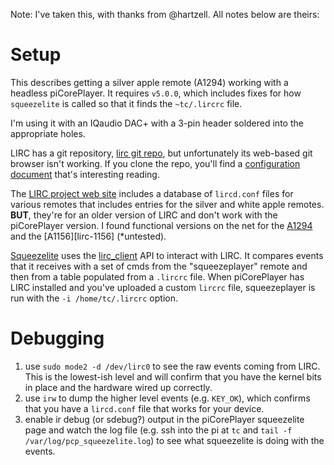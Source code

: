 Note: I've taken this, with thanks from @hartzell. All notes below are theirs:

# Setup

This describes getting a silver apple remote (A1294) working with a headless piCorePlayer.  It requires `v5.0.0`, which includes fixes for how `squeezelite` is called so that it finds the `~tc/.lircrc` file.

I'm using it with an IQaudio DAC+ with a 3-pin header soldered into the appropriate holes.

LIRC has a git repository, [lirc git repo][lirc-git], but unfortunately its web-based git browser isn't working.  If you clone the repo, you'll find a [configuration document][lirc-config] that's interesting reading.

The [LIRC project web site][lirc] includes a database of `lircd.conf` files for various remotes that includes entries for the silver and white apple remotes.  **BUT**, they're for an older version of LIRC and don't work with the piCorePlayer version.  I found functional versions on the net for the [A1294][lirc-a1294] and the [A1156][lirc-1156] (*untested).

[Squeezelite][squeezelite] uses the [lirc_client][lirc-client] API to interact with LIRC.  It compares events that it receives with a set of cmds from the "squeezeplayer" remote and then from a table populated from a `.lircrc` file. When piCorePlayer has LIRC installed and you've uploaded a custom `lircrc` file, squeezeplayer is run with the `-i /home/tc/.lircrc` option.

# Debugging

1. use `sudo mode2 -d /dev/lirc0` to see the raw events coming from LIRC.  This is the lowest-ish level and will confirm that you have the kernel bits in place and the hardware wired up correctly.
2. use `irw` to dump the higher level events (e.g. `KEY_OK`), which confirms that you have a `lircd.conf` file that works for your device.
3. enable ir debug (or sdebug?) output in the piCorePlayer squeezelite page and watch the log file (e.g. ssh into the pi at `tc` and `tail -f /var/log/pcp_squeezelite.log`) to see what squeezelite is doing with the events.

[lirc]: http://www.lirc.org/
[lirc-git]: http://www.lirc.org/git.html
[lirc-client]: http://www.lirc.org/html/lirc_client.html
[lirc-config]: file:///Users/hartzell/tmp/lirc/doc/html-source/configuration-guide.html
[squeezelite]: https://github.com/ralph-irving/squeezelite
[squeezelite-ir]: https://github.com/ralph-irving/squeezelite/blob/master/ir.c#L137-L180
[pcp-lirc]: https://github.com/ralph-irving/tcz-lirc

[lirc-a1294]: https://github.com/osmc/osmc/blob/master/package/remote-osmc/files/etc/lirc/apple-silver-A1294-lircd.conf
[lirc-a1156]: https://github.com/osmc/osmc/blob/master/package/remote-osmc/files/etc/lirc/apple-white-A1156-lircd.conf
